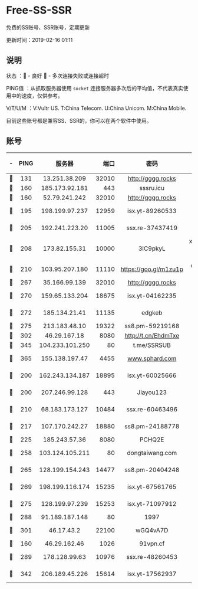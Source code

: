 # Free-SS-SSR

免费的SS账号、SSR账号，定期更新

更新时间：2019-02-16 01:11

## 说明

状态     ：🙂 - 良好 🙁 - 多次连接失败或连接超时

PING值   ：从抓取服务器使用 `socket` 连接服务器多次后的平均值，不代表真实使用中的速度，仅供参考。

V/T/U/M  ：V:Vultr US. T:China Telecom. U:China Unicom. M:China Mobile.

目前这些账号都是兼容SS、SSR的，你可以在两个软件中使用。

## 账号

|-|PING|服务器|端口|密码|加密方式|区域|V/T/U/M|
|:----:|:----:|:-----:|-----:|:----:|:----:|:----:|:----:|
|🙂|131|13.251.38.209|32010|http://gggg.rocks|chacha20|SG|9↓/10↑/9↓/9↑|
|🙂|160|185.173.92.181|443|sssru.icu|rc4-md5|RU|10↑/10↑/9↑/10↑|
|🙂|160|52.79.241.242|32010|http://gggg.rocks|chacha20|KR|9↑/8↓/8↑/9↑|
|🙂|195|198.199.97.237|12959|isx.yt-89260533|aes-256-cfb|US|9↑/10↑/9↑/10↑|
|🙂|205|192.241.223.20|11005|ssx.re-37437419|aes-256-cfb|US|9↑/10↑/9↑/10↑|
|🙂|208|173.82.155.31|10000|3IC9pkyL|xchacha20-ietf-poly1305|US|6↑/8↑/8↑/8↑|
|🙂|210|103.95.207.180|11110|https://goo.gl/m1zu1p|chacha20-ietf|US|7↓/9↑/9↑/9↑|
|🙂|267|35.166.99.139|32010|http://gggg.rocks|chacha20|US|10↑/10↑/10↑/10↑|
|🙂|270|159.65.133.204|18675|isx.yt-04162235|aes-256-cfb|SG|9↑/10↑/9↑/10↑|
|🙂|272|185.134.21.41|11135|edgkeb|aes-256-cfb|GB|10↑/10↑/10↑/10↑|
|🙂|275|213.183.48.10|19322|ss8.pm-59219168|rc4-md5|RU|9↑/10↑/9↑/10↑|
|🙂|302|46.29.167.18|8080|http://t.cn/EhdmTxe|rc4-md5|RU|10↑/10↑/9↑/10↑|
|🙂|345|104.233.101.250|80|t.me/SSRSUB|rc4-md5|CA|10↑/10↑/10↑/10↑|
|🙂|365|155.138.197.47|4455|www.sphard.com|aes-256-cfb|US|7↑/8↑/10↑/9↑|
|🙂|200|162.243.134.187|18895|isx.yt-60025666|aes-256-cfb|US|9↑/10↑/9↑/10↑|
|🙂|200|207.246.99.128|443|Jiayou123|aes-256-cfb|US|9↑/9↑/9↑/10↑|
|🙂|210|68.183.173.127|10484|ssx.re-60463496|aes-256-cfb|US|9↑/10↑/9↑/10↑|
|🙂|217|107.170.242.27|18880|ss8.pm-24188778|aes-256-cfb|US|9↑/10↑/9↑/10↑|
|🙂|225|185.243.57.36|8080|PCHQ2E|rc4-md5|US|9↑/9↑/10↑/10↑|
|🙂|258|103.124.105.211|80|dongtaiwang.com|aes-256-cfb|US|10↑/10↑/10↑/10↑|
|🙂|265|128.199.154.243|14477|ss8.pm-20404248|aes-256-cfb|SG|9↑/10↑/9↑/10↑|
|🙂|269|198.199.116.174|15235|isx.yt-67561765|aes-256-cfb|US|9↑/10↑/9↑/10↑|
|🙂|275|128.199.97.239|15253|isx.yt-71097912|aes-256-cfb|SG|9↑/10↑/9↑/10↑|
|🙂|288|91.189.187.148|80|1997|chacha20|US|10↑/10↑/10↑/10↑|
|🙂|301|46.17.43.2|22100|wGQ4vA7D|aes-256-gcm|RU|4↓/10↑/10↑/10↑|
|🙂|160|46.29.162.46|1026|91vpn.cf|rc4-md5|RU|9↓/10↑/8↓/10↑|
|🙂|289|178.128.99.63|10976|ssx.re-48260453|aes-256-cfb|SG|9↑/10↑/9↑/10↑|
|🙁|342|206.189.45.226|15614|isx.yt-17562937|aes-256-cfb|SG|9↑/10↑/9↑/10↑|
